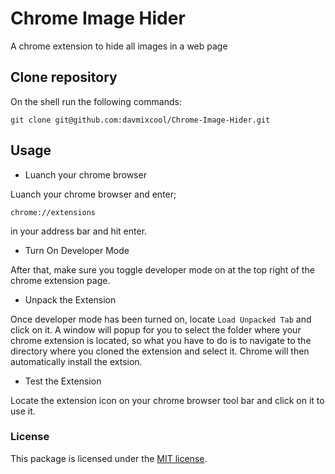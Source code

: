 # Chrome Image Hider

A chrome extension to hide all images in a web page

## Clone repository

On the shell run the following commands:

`git clone git@github.com:davmixcool/Chrome-Image-Hider.git`


## Usage

- Luanch your chrome browser

Luanch your chrome browser and enter; 

`chrome://extensions`

in your address bar and hit enter.

- Turn On Developer Mode

After that, make sure you toggle developer mode on at the top right of the chrome extension page.

- Unpack the Extension

Once developer mode has been turned on, locate `Load Unpacked Tab` and click on it.
A window will popup for you to select the folder where your chrome extension is located, so what you have to do is to navigate to the directory where you cloned the extension and select it. Chrome will then automatically install the extsion.

- Test the Extension

Locate the extension icon on your chrome browser tool bar and click on it to use it.


### License

This package is licensed under the [MIT license](https://github.com/davmixcool/Chrome-Image-Hider/blob/master/LICENSE).
